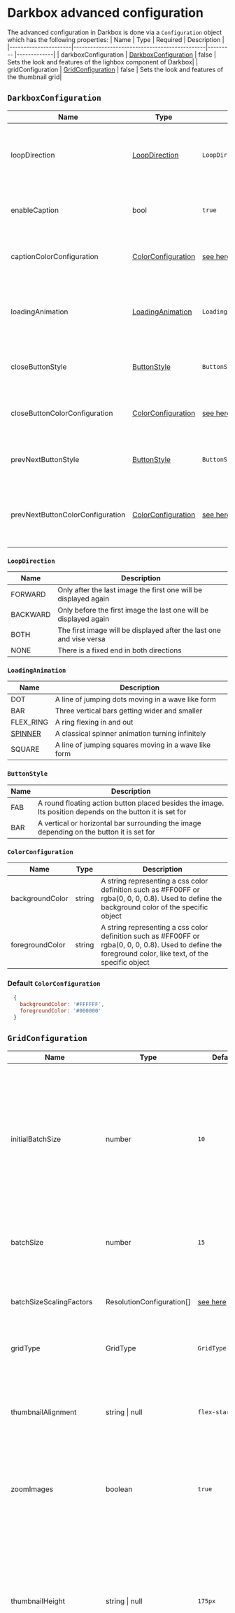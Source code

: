 # Darkbox advanced configuration

The advanced configuration in Darkbox is done via a `Configuration` object which has the following properties:
| Name                 | Type                                          | Required | Description |
|----------------------|-----------------------------------------------|--------- |-------------|
| darkboxConfiguration | [DarkboxConfiguration](#DarkboxConfiguration) | false    | Sets the look and features of the lighbox component of Darkbox|
| gridConfiguration    | [GridConfiguration](#GridConfiguration)       | false    | Sets the look and features of the thumbnail grid|

## `DarkboxConfiguration`
| Name              | Type                              | Default               | Description |
|-------------------|-----------------------------------|-----------------------|-------------|
| loopDirection     | [LoopDirection](#LoopDirection)   | `LoopDirection.BOTH`  |Sets the direction the darkbox will allow looping through the images |
| enableCaption     | bool                              | `true`                |Sets if the caption should be displayed or not|
| captionColorConfiguration | [ColorConfiguration](#ColorConfiguration) | [see here](#Default-ColorConfiguration) | Defines the colors to be used on the image caption |
| loadingAnimation  | [LoadingAnimation](#LoadingAnimation) | `LoadingAnimation.SPINNER` | Loading animation shown while the full sized image is loading|
| closeButtonStyle  | [ButtonStyle](#ButtonStyle)       | `ButtonStyle.FAB`     | Sets if the caption should be displayed or not|
| closeButtonColorConfiguration | [ColorConfiguration](#ColorConfiguration)    | [see here](#Default-ColorConfiguration) | Defines the colors to be used for the close button |
| prevNextButtonStyle | [ButtonStyle](#ButtonStyle)     | `ButtonStyle.FAB`    | Sets if the caption should be displayed or not|
| prevNextButtonColorConfiguration | [ColorConfiguration](#ColorConfiguration) | [see here](#Default-ColorConfiguration) | Defines the colors to be used for the prevoius and next buttons |

### `LoopDirection`
| Name      | Description |
|-----------|-------------|
| FORWARD   | Only after the last image the first one will be displayed again |
| BACKWARD  | Only before the first image the last one will be displayed again|
| BOTH      | The first image will be displayed after the last one and vise versa|
| NONE      | There is a fixed end in both directions                         |

### `LoadingAnimation`
| Name      | Description |
|-----------|-------------|
| DOT       | A line of jumping dots moving in a wave like form     |
| BAR       | Three vertical bars getting wider and smaller         |
| FLEX_RING | A ring flexing in and out                             |
| [SPINNER](https://youtu.be/3V8nl8v24cQ)   | A classical spinner animation turning infinitely      |
| SQUARE    | A line of jumping squares moving in a wave like form  |

### `ButtonStyle`
| Name      | Description |
|-----------|-------------|
| FAB       | A round floating action button placed besides the image. Its position depends on the button it is set for |
| BAR       | A vertical or horizontal bar surrounding the image depending on the button it is set for |

### `ColorConfiguration`
| Name          | Type    | Description           |
|---------------|---------|-----------------------|
| backgroundColor | string  | A string representing a css color definition such as #FF00FF or rgba(0, 0, 0, 0.8). Used to define the background color of the specific object |
| foregroundColor | string  | A string representing a css color definition such as #FF00FF or rgba(0, 0, 0, 0.8). Used to define the foreground color, like text, of the specific object |

### Default `ColorConfiguration`
```js
  {
    backgroundColor: '#FFFFFF',
    foregroundColor: '#000000'
  }
```

## `GridConfiguration`
| Name                    | Type                      | Default | Description |
|-------------------------|---------------------------|---------|-------------|
| initialBatchSize        | number                    | `10`    |  Number of images loaded initially on small and medium sized devices (smartphone / tablet). This is scaled by a factor according to the resolution of bigger displays|
| batchSize               | number                    | `15`    | The number of images loaded in each load more images call|
| batchSizeScalingFactors | ResolutionConfiguration[] | [see here](#Default-ResolutionConfiguration) | A list of scaling factors to be used to scale the initial batch size by screen width|
| gridType                | GridType                  | `GridType.STATIC` | Sets the type of the image grid|
| thumbnailAlignment      | string \| null            | `flex-start` | Allows for configuration of the flex property justifiy-content. All option of the css property justifiy-cotnent are allowed|
| zoomImages              | boolean                   | `true`  | Enables / Disables zooming effect for thumbnail hovering|
| thumbnailHeight         | string \| null            | `175px` | Size used to define the height of the thumbnails and loading placeholders. For gridType FLUID this applies only to the loading placeholders. This should be defined like you would in css including the unit (e.g. px, em, rem)|
| thumbnailWidth          | string \| null            | `175px` | Size used to define the width of the thumbnails and loading placeholders. For gridType FLUID this applies only to the loading placeholders. This should be defined like you would in css including the unit (e.g. px, em, rem)|
| enableLoadingPlaceholder| boolean                   | `true`  | Enables / Disables the shimmer placeholder while loading the thumbnail images|
| thumbnailsWaitForBatch  | boolean                   | `true`  | Configures the behavior of the loading placeholders for thumbnail images. If true, the thumbnails of a batch are shown, when all thumbnails of the batch are loaded. If false, the thumbnail for each image is shown as soon as it gets available. This only takes effect if loading placeholders are enabled.|

### `ResolutionConfiguration`
| Name          | Type    | Description           |
|---------------|---------|-----------------------|
| pxWidth       | number  | The minimum screen width this configuration applies to, up to the next higher resolution configuration|
| scalingFactor | number  | The batch size scaling factor to be applied in the given configuration range                          |

### Default `ResolutionConfiguration`
```js
 [
    {
      pxWidth: 1400,
      scalingFactor: 5
    },
    {
      pxWidth: 992,
      scalingFactor: 2
    }
  ]
```

### `GridType`
| Name      | Description |
|-----------|-------------|
| STATIC    | A grid of images rendered in rows of dynamic length, preferrebly used for equal sized thumbnails (thumbnail size can be configured seperatly) |
| FLUID     | A grid optimized for thumbnails with different aspect ratios and orientations, rendered in columns (if selected thumbnailHeight and thumbnailWidth are only used for placeholders while loading) |
